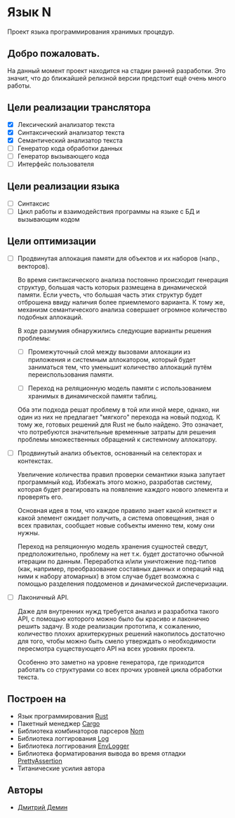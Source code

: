# Язык N

Проект языка программирования хранимых процедур.

## Добро пожаловать.

На данный момент проект находится на стадии ранней разработки.
Это значит, что до ближайшей релизной версии предстоит ещё очень много работы.

## Цели реализации транслятора

- [x] Лексический анализатор текста
- [x] Синтаксический анализатор текста
- [x] Семантический анализатор текста
- [ ] Генератор кода обработки данных
- [ ] Генератор вызывающего кода
- [ ] Интерфейс пользователя

## Цели реализации языка

- [ ] Синтаксис
- [ ] Цикл работы и взаимодействия программы на языке с БД и вызывающим кодом

## Цели оптимизации

- [ ] Продвинутая аллокация памяти для объектов и их наборов (напр., векторов).

    Во время синтаксического анализа постоянно происходит генерация структур,
    большая часть которых размещена в динамической памяти. Если учесть, что
    большая часть этих структур будет отброшена ввиду наличия более приемлемого варианта.
    К тому же, механизм семантического анализа совершает огромное количество подобных аллокаций.
    
    В ходе размумия обнаружились следующие варианты решения проблемы:
    
    - [ ] Промежуточный слой между вызовами аллокации из приложения и системным аллокатором,
        который будет заниматься тем, что уменьшит количество аллокаций путём переиспользования
        памяти.
        
    - [ ] Переход на реляционную модель памяти с использованием хранимых в динамической
        памяти таблиц.

    Оба эти подхода решат проблему в той или иной мере, однако, ни один из них не предлагает
    "мягкого" перехода на новый подход. К тому же, готовых решений для Rust не было найдено.
    Это означает, что потребуются значительные временные затраты для решения проблемы множественных
    обращений к системному аллокатору.
    
- [ ] Продвинутый анализ объектов, основанный на селекторах и контекстах.

    Увеличение количества правил проверки семантики языка запутает программный код.
    Избежать этого можно, разработав систему, которая будет реагировать на появление
    каждого нового элемента и проверять его.
    
    Основная идея в том, что каждое правило знает какой контекст и какой элемент ожидает получить,
    а система оповещения, зная о всех правилах, сообщает новые собъекты именно тем, кому они нужны.
    
    Переход на реляционную модель хранения сущностей сведут, предположительно,
    проблему на нет т.к. будет достаточно обычной итерации по данным.
    Переработка и/или уничтожение под-типов (как, например, преобразование составных данных и
    операций над ними к набору атомарных) в этом случае будет возможна с помощью разделения
    поддоменов и динамической диспечеризации.

- [ ] Лаконичный API.
    
    Даже для внутренних нужд требуется анализ и разработка такого API, с помощью которого
    можно было бы красиво и лаконично решить задачу. В ходе реализации прототипа, к сожалению,
    количество плохих архитеркурных решений накопилось достаточно для того, чтобы можно быть
    смело утверждать о необходимости пересмотра существующего API на всех уровнях проекта.
    
    Особенно это заметно на уровне генератора, где приходится работать со структурами со
    всех прочих уровней цикла обработки текста.

## Построен на

- Язык программирования [Rust]
- Пакетный менеджер [Cargo]
- Библиотека комбинаторов парсеров [Nom]
- Библиотека логгирования [Log]
- Библиотека логгирования [EnvLogger]
- Библиотека форматирования вывода во время отладки [PrettyAssertion]
- Титанические усилия автора

## Авторы

- [Дмитрий Демин]

[Rust]: https://www.rust-lang.org
[Cargo]: https://crates.io
[Nom]: https://crates.io/crates/nom
[Log]: https://crates.io/crates/log
[EnvLogger]: https://crates.io/crates/env_logger
[PrettyAssertion]: https://crates.io/crates/pretty_assertions
[Дмитрий Демин]: https://github.com/NotIntMan
